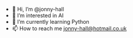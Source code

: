 - 👋 Hi, I’m @jonny-hall
- 👀 I’m interested in AI
- 🌱 I’m currently learning Python
- 📫 How to reach me jonny-hall@hotmail.co.uk

<!---
jonny-hall/jonny-hall is a ✨ special ✨ repository because its `README.md` (this file) appears on your GitHub profile.
You can click the Preview link to take a look at your changes.
--->
